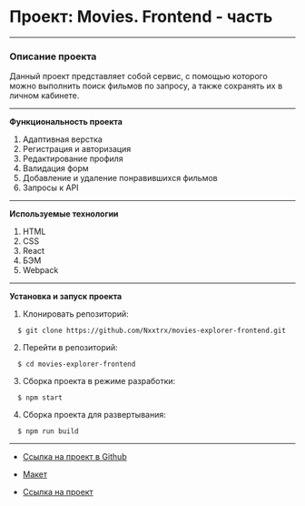 # Проект: Movies. Frontend - часть

---------------------------------------------

### Описание проекта

Данный проект представляет собой сервис, с помощью которого можно выполнить поиск фильмов по запросу, а также сохранять их в личном кабинете.

---------------------------------------------

**Функциональность проекта**

1. Адаптивная верстка
2. Регистрация и авторизация
3. Редактирование профиля
4. Валидация форм
5. Добавление и удаление понравившихся фильмов
6. Запросы к API

--------------------------------------------

**Используемые технологии**

1. HTML
2. CSS
3. React
4. БЭМ
5. Webpack

------------------------------------------------------------------------

**Установка и запуск проекта**

 
1. Клонировать репозиторий:
```
  $ git clone https://github.com/Nxxtrx/movies-explorer-frontend.git
```
2. Перейти в репозиторий:
```
  $ cd movies-explorer-frontend
```
3. Сборка проекта в режиме разработки:
```
  $ npm start
```
4. Сборка проекта для развертывания:
```
  $ npm run build
```

------------------------------------------------------------------------

* [Ссылка на проект в Github](https://github.com/Nxxtrx/movies-explorer-frontend)
  
* [Макет](https://disk.yandex.ru/d/oF_v81Kzh-qnHw)
  
* [Ссылка на проект](https://nxxtrx.nomoreparties.co/)

